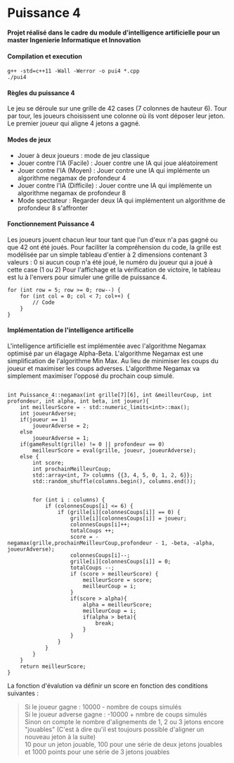 Puissance 4
==

**Projet réalisé dans le cadre du module d'intelligence artificielle pour un master Ingenierie Informatique et Innovation**


####  Compilation et execution

    g++ -std=c++11 -Wall -Werror -o pui4 *.cpp
    ./pui4
    
#### Règles du puissance 4

Le jeu se déroule sur une grille de 42 cases (7 colonnes de hauteur 6). Tour par tour, les joueurs choisissent une colonne où ils vont déposer leur jeton. Le premier joueur qui aligne 4 jetons a gagné.

####  Modes de jeux 

* Jouer à deux joueurs : mode de jeu classique 
* Jouer contre l'IA (Facile) : Jouer contre une IA qui joue aléatoirement
* Jouer contre l'IA (Moyen) : Jouer contre une IA qui implémente un algorithme negamax de profondeur 4
* Jouer contre l'IA (Difficile) : Jouer contre une IA qui implémente un algorithme negamax de profondeur 8
* Mode spectateur : Regarder deux IA qui implémentent un algorithme de profondeur 8 s'affronter

#### Fonctionnement Puissance 4 

Les joueurs jouent chacun leur tour tant que l'un d'eux n'a pas gagné ou que 42 ont été joués.
Pour faciliter la compréhension du code, la grille est modélisée par un simple tableau d'entier à 2 dimensions contenant 3 valeurs : 0 si aucun coup n'a été joué, le numéro du joueur qui a joué à cette case (1 ou 2)
Pour l'affichage et la vérification de victoire, le tableau est lu à l'envers pour simuler une grille de puissance 4.

    for (int row = 5; row >= 0; row--) {
        for (int col = 0; col < 7; col++) {
            // Code
        }
    }
    
#### Implémentation de l'intelligence artificelle 

L'intelligence artificielle est implémentée avec l'algorithme Negamax optimisé par un élagage Alpha-Beta.
L'algorithme Negamax est une simplification de l'algorithme Min Max.
Au lieu de minimiser les coups du joueur et maximiser les coups adverses. L'algorithme Negamax va simplement maximiser l'opposé du prochain coup simulé.


```

int Puissance_4::negamax(int grille[7][6], int &meilleurCoup, int profondeur, int alpha, int beta, int joueur){
    int meilleurScore = - std::numeric_limits<int>::max();
    int joueurAdverse;
    if(joueur == 1)
        joueurAdverse = 2;
    else
        joueurAdverse = 1;
    if(gameResult(grille) != 0 || profondeur == 0)
        meilleurScore = eval(grille, joueur, joueurAdverse);
    else {
        int score;
        int prochainMeilleurCoup;
        std::array<int, 7> columns {{3, 4, 5, 0, 1, 2, 6}};
        std::random_shuffle(columns.begin(), columns.end());


        for (int i : columns) {
            if (colonnesCoups[i] <= 6) {
                if (grille[i][colonnesCoups[i]] == 0) {
                    grille[i][colonnesCoups[i]] = joueur;
                    colonnesCoups[i]++;
                    totalCoups ++;
                    score = -negamax(grille,prochainMeilleurCoup,profondeur - 1, -beta, -alpha, joueurAdverse);
                    colonnesCoups[i]--;
                    grille[i][colonnesCoups[i]] = 0;
                    totalCoups --;
                    if (score > meilleurScore) {
                        meilleurScore = score;
                        meilleurCoup = i;
                    }
                    if(score > alpha){
                        alpha = meilleurScore;
                        meilleurCoup = i;
                        if(alpha > beta){
                            break;
                        }
                    }
                }
            }
        }
    }
    return meilleurScore;
}
```

La fonction d'évalution va définir un score en fonction des conditions suivantes :

>Si le joueur gagne : 10000 - nombre de coups simulés  
Si le joueur adverse gagne : -10000 + nmbre de coups simulés  
Sinon on compte le nombre d'alignements de 1, 2 ou 3 jetons encore "jouables" (C'est à dire qu'il est toujours possible d'aligner un nouveau jeton à la suite)  
10 pour un jeton jouable, 100 pour une série de deux jetons jouables et 1000 points pour une série de 3 jetons jouables
